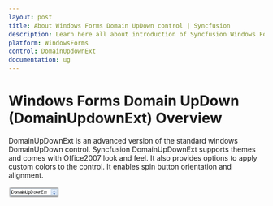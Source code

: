 ```yaml
---
layout: post
title: About Windows Forms Domain UpDown control | Syncfusion
description: Learn here all about introduction of Syncfusion Windows Forms Domain UpDown (DomainUpdownExt) control, its elements, and more details.
platform: WindowsForms
control: DomainUpdownExt 
documentation: ug
---
```

# Windows Forms Domain UpDown (DomainUpdownExt) Overview

DomainUpDownExt is an advanced version of the standard windows DomainUpDown control. Syncfusion DomainUpDownExt supports themes and comes with Office2007 look and feel. It also provides options to apply custom colors to the control. It enables spin button orientation and alignment.

![Overview of DomainUpDownExt](DomainUpdownExt_images/Overview_img419.png)

